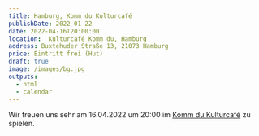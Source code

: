 ```yaml
---
title: Hamburg, Komm du Kulturcafé
publishDate: 2022-01-22
date: 2022-04-16T20:00:00
location:  Kulturcafé Komm du, Hamburg
address: Buxtehuder Straße 13, 21073 Hamburg
price: Eintritt frei (Hut)
draft: true
image: /images/bg.jpg
outputs:
  - html
  - calendar
---
```

Wir freuen uns sehr am 16.04.2022 um 20:00 im [Komm du Kulturcafé](https://www.komm-du.de/) zu spielen.
